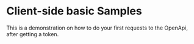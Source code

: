 # Client-side basic Samples

This is a demonstration on how to do your first requests to the OpenApi, after getting a token.
